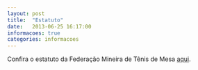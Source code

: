 ```yaml
---
layout: post
title:  "Estatuto"
date:   2013-06-25 16:17:00
informacoes: true
categories: informacoes
---
```


Confira o estatuto da Federação Mineira de Tênis de Mesa [aqui]({{site.baseurl}}/arquivo/estatutofmtm.pdf "Estatuto da FMTM").